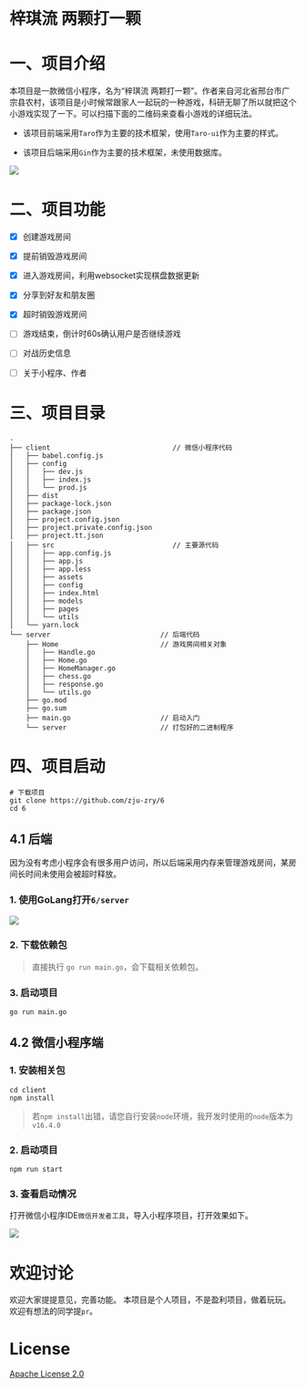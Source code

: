 # 梓琪流 两颗打一颗

# 一、项目介绍

本项目是一款微信小程序，名为“梓琪流 两颗打一颗”。作者来自河北省邢台市广宗县农村，该项目是小时候常跟家人一起玩的一种游戏，科研无聊了所以就把这个小游戏实现了一下。可以扫描下面的二维码来查看小游戏的详细玩法。

+ 该项目前端采用`Taro`作为主要的技术框架，使用`Taro-ui`作为主要的样式。

+ 该项目后端采用`Gin`作为主要的技术框架，未使用数据库。

![](https://zhangruiyuan.oss-cn-hangzhou.aliyuncs.com/picGo/images/20210828173702.png)



# 二、项目功能

- [x] 创建游戏房间
- [x] 提前销毁游戏房间
- [x] 进入游戏房间，利用websocket实现棋盘数据更新
- [x] 分享到好友和朋友圈
- [x] 超时销毁游戏房间
- [ ] 游戏结束，倒计时60s确认用户是否继续游戏
- [ ] 对战历史信息
- [ ] 关于小程序、作者



# 三、项目目录

```shell
.
├── client                              // 微信小程序代码
│   ├── babel.config.js
│   ├── config
│   │   ├── dev.js
│   │   ├── index.js
│   │   └── prod.js
│   ├── dist
│   ├── package-lock.json
│   ├── package.json
│   ├── project.config.json
│   ├── project.private.config.json
│   ├── project.tt.json
│   ├── src                             // 主要源代码 
│   │   ├── app.config.js
│   │   ├── app.js
│   │   ├── app.less
│   │   ├── assets
│   │   ├── config
│   │   ├── index.html
│   │   ├── models
│   │   ├── pages
│   │   └── utils
│   └── yarn.lock
└── server                           // 后端代码
    ├── Home                         // 游戏房间相关对象
    │   ├── Handle.go
    │   ├── Home.go
    │   ├── HomeManager.go
    │   ├── chess.go
    │   ├── response.go
    │   └── utils.go
    ├── go.mod
    ├── go.sum
    ├── main.go                      // 启动入门
    └── server                       // 打包好的二进制程序
```



# 四、项目启动

```shell
# 下载项目
git clone https://github.com/zju-zry/6
cd 6
```



## 4.1 后端

因为没有考虑小程序会有很多用户访问，所以后端采用内存来管理游戏房间，某房间长时间未使用会被超时释放。



### 1. 使用GoLang打开`6/server`

![](https://zhangruiyuan.oss-cn-hangzhou.aliyuncs.com/picGo/images/20210828180638.png)



### 2. 下载依赖包

> 直接执行 `go run main.go`，会下载相关依赖包。



### 3. 启动项目

```shell
go run main.go
```





## 4.2 微信小程序端



### 1. 安装相关包

```shell
cd client
npm install
```

> 若`npm install`出错，请您自行安装`node`环境，我开发时使用的`node`版本为`v16.4.0`



### 2. 启动项目

```shell
npm run start
```



### 3. 查看启动情况

打开微信小程序IDE`微信开发者工具`，导入小程序项目，打开效果如下。

![](https://zhangruiyuan.oss-cn-hangzhou.aliyuncs.com/picGo/images/20210828180333.png)



# 欢迎讨论

欢迎大家提提意见，完善功能。 本项目是个人项目，不是盈利项目，做着玩玩。 欢迎有想法的同学提`pr`。

# License

[Apache License 2.0](https://github.com/zju-zry/6/blob/main/LICENSE)


